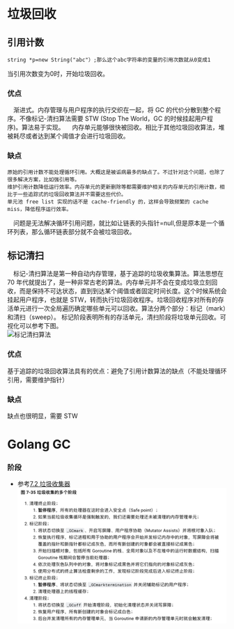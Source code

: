 垃圾回收
=======
## 引用计数<br>
    string *p=new String("abc"）;那么这个abc字符串的变量的引用次数就从0变成1
   当引用次数变为0时，开始垃圾回收。

### 优点<br>
&emsp;渐进式。内存管理与用户程序的执行交织在一起，将 GC 的代价分散到整个程序。不像标记-清扫算法需要 STW (Stop The World，GC 的时候挂起用户程序)。算法易于实现。
&emsp;内存单元能够很快被回收。相比于其他垃圾回收算法，堆被耗尽或者达到某个阈值才会进行垃圾回收。
### 缺点<br>
    原始的引用计数不能处理循环引用。大概这是被诟病最多的缺点了。不过针对这个问题，也除了很多解决方案，比如强引用等。
    维护引用计数降低运行效率。内存单元的更新删除等都需要维护相关的内存单元的引用计数，相比于一些追踪式的垃圾回收算法并不需要这些代价。
    单元池 free list 实现的话不是 cache-friendly 的，这样会导致频繁的 cache miss，降低程序运行效率。
&emsp;问题是无法解决循环引用问题，就比如让链表的头指针=null,但是原本是一个循环列表，那么循环链表部分就不会被垃圾回收。<br>


## 标记清扫<br>
&emsp;标记-清扫算法是第一种自动内存管理，基于追踪的垃圾收集算法。算法思想在 70 年代就提出了，是一种非常古老的算法。内存单元并不会在变成垃圾立刻回收，而是保持不可达状态，直到到达某个阈值或者固定时间长度。这个时候系统会挂起用户程序，也就是 STW，转而执行垃圾回收程序。垃圾回收程序对所有的存活单元进行一次全局遍历确定哪些单元可以回收。算法分两个部分：标记（mark）和清扫（sweep）。
 标记阶段表明所有的存活单元，清扫阶段将垃圾单元回收。可视化可以参考下图。<br>
![标记清扫算法](https://upload.wikimedia.org/wikipedia/commons/4/4a/Animation_of_the_Naive_Mark_and_Sweep_Garbage_Collector_Algorithm.gif)

### 优点<br>
基于追踪的垃圾回收算法具有的优点：避免了引用计数算法的缺点（不能处理循环引用，需要维护指针）<br>

### 缺点<br>
缺点也很明显，需要 STW<br>


Golang GC
=======

### 阶段
- 参考[7.2 垃圾收集器](https://draveness.me/golang/docs/part3-runtime/ch07-memory/golang-garbage-collector/#723-%E5%AE%9E%E7%8E%B0%E5%8E%9F%E7%90%86)
![](.GC垃圾回收_images/65f04d69.png)
